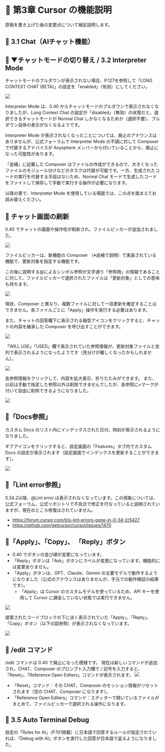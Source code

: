 # 📕 第3章 Cursor の機能説明

原稿を書き上げた後の変更点について補足説明します。

## 📘 3.1 Chat（AIチャット機能）

## 📘 ▼チャットモードの切り替え / 3.2 Interpreter Mode

チャットモードのプルダウンが表示されない場合、P.127を参照して「LONG CONTEXT CHAT (BETA)」の設定を「enabled」（有効）にしてください。

![](../images/long_context_chat.png)

Interpreter Mode は、0.40 からチャットモードのプルダウンで表示されなくなりましたが、Long Context Chat の設定が「disabled」（無効）の状態だと、選択できるチャットモードが Normal Chat しかなくなるためか（選択不要）、プルダウン自体の表示がなくなるようです。

Interpreter Mode が表示されなくなったことについては、廃止のアナウンスはありませんが、公式フォーラムで Interpreter Mode の不調に対して Composer で代替するアドバイスが Anysphere メンバーから付いていることから、廃止になった可能性があります。

「追補」に記載した Composer はファイルの作成ができるので、大きくなったファイルのモジュール分けなどのタスクは代替が可能です。一方、生成されたコードの実行を代替する手段はないため、Normal Chat モードで生成したコードをファイトして保存して手動で実行する操作が必要になります。

以降の章で、Interpreter Mode を使用している場面では、この点を踏まえてお読み替えください。

## 📘 チャット画面の刷新

0.40 でチャットの画面や操作性が刷新され、ファイルピッカーが追加されました。

![](../images/filepicker.png)

ファイルピッカーは、新機能の Composer （※追補で説明）で実装されている機能で、更新対象を指定する機能です。

この後に説明する@によるシンボル参照が文字通り「参照用」の情報であることに対して、ファイルピッカーで選択されたファイルは「更新対象」としての意味も持ちます。

![](../images/filepicker_edit.png)

現状、Composer と異なり、複数ファイルに対して一括更新を確定することはできません。各ファイルごとに「Apply」操作を実行する必要はあります。

また、チャットの回答欄下に表示される箱型アイコンをクリックすると、チャットの内容を継承した Composer を呼び出すことができます。

![](../images/goto_composer.png)

「WILL USE」「USED」欄で表示されていた参照情報が、更新対象ファイルと並列で表示されるようになったようです（見分けが難しくなったかもしれません）。

![](../images/chat_ref.png)

各参照情報をクリックして、内容を拡大表示、折りたたみができます。
また、以前は手動で指定した参照以外は削除できませんでしたが、各参照に×マークが付いて自由に削除できるようになりました。

![](../images/chat_ref2.png)

## 📘「Docs参照」

カスタム Docs のリスト内にインデックスされた日付、時刻が表示されるようになりました。

ギアアイコンをクリックすると、設定画面の「Features」タブ内でカスタム Docs の設定が表示されます（設定画面でインデックスを更新することができます）。

![](../images/docs_on_chtat.png)

## 📘「Lint error参照」

0.34.2以降、@Lint error は表示されなくなっています。この現象については、公式フォーラム、公式リポジトリで不具合で修正を行なっていると説明されていますが、現在のところ修復はされていません。

- https://forum.cursor.com/t/is-lint-errors-gone-in-0-34-2/5427
- https://github.com/getcursor/cursor/issues/1470

## 📘「Apply」、「Copy」、 「Reply」ボタン

- 0.40 でボタンの並び順が変更になっています。
- 「Reply」ボタンは「Ask」ボタンにラベルが変更になっています。機能的には変更ありません。
- 「Apply」ボタンは、GPT、Claude、Gemini の主要モデルで動作するようになりました（公式のアナウンスはありませんが、手元での動作検証の結果です）。
    - 「Apply」は Cursor のカスタムモデルを使っているため、API キーを使用して Cursor に課金していない状態では実行できません。

![](../images/ask_button.png)

提案されたコードブロックの下に淡く表示されていた「Apply」、「Reply」、「Copy」ボタン（以下の図参照）が表示されなくなっています。

![](../images/apply_button_lost.png)

## 📘 /edit コマンド

/edit コマンドは 0.40 で廃止になった模様です。
現在は新しいコマンドが追加され、CHAT、Composer のプロンプト入力欄で / 記号を入力すると、「Reset」、「Reference Open Editers」コマンドが表示されます。
![](../images/edit_command.png)

- 「Reset」コマンド：その CHAT、Composer のセッション情報がリセットされます（空の CHAT、Composer になります）。
- 「Reference Open Editers」コマンド：エディターで開いているファイルがまとめて、ファイルピッカーで選択される操作になります。

## 📘 3.5 Auto Terminal Debug

設定の「Rules for AI」（P.101掲載）に日本語で回答するルールが設定されていれば、「Debug with AI」ボタンを実行した回答が日本語で返るようになりました。
